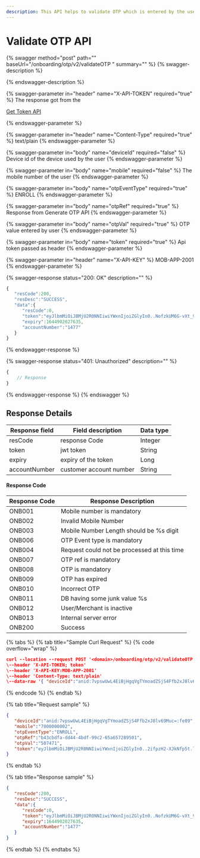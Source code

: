 ```yaml
---
description: This API helps to validate OTP which is entered by the user
---
```


# Validate OTP API

{% swagger method="post" path="" baseUrl="<domain>/onboarding/otp/v2/validateOTP " summary="" %}
{% swagger-description %}

{% endswagger-description %}

{% swagger-parameter in="header" name="X-API-TOKEN" required="true" %}
The response got from the 

[Get Token API](../../../../version-1/customer-on-boarding/common-apis/get-app-token-api.md)


{% endswagger-parameter %}

{% swagger-parameter in="header" name="Content-Type" required="true" %}
text/plain
{% endswagger-parameter %}

{% swagger-parameter in="body" name="deviceId" required="false" %}
Device id of the device used by the user
{% endswagger-parameter %}

{% swagger-parameter in="body" name="mobile" required="false" %}
The mobile number of the user
{% endswagger-parameter %}

{% swagger-parameter in="body" name="otpEventType" required="true" %}
ENROLL
{% endswagger-parameter %}

{% swagger-parameter in="body" name="otpRef" required="true" %}
Response from Generate OTP API
{% endswagger-parameter %}

{% swagger-parameter in="body" name="otpVal" required="true" %}
OTP value entered by user
{% endswagger-parameter %}

{% swagger-parameter in="body" name="token" required="true" %}
Api token passed as header
{% endswagger-parameter %}

{% swagger-parameter in="header" name="X-API-KEY" %}
MOB-APP-2001
{% endswagger-parameter %}

{% swagger-response status="200: OK" description="" %}
```javascript
{
   "resCode":200,
   "resDesc":"SUCCESS",
   "data":{
      "resCode":0,
      "token":"eyJlbmMiOiJBMjU2R0NNIiwiYWxnIjoiZGlyIn0..NofzkUM6G-vXt_9N.a3wk4f7Nl9kBN3i5mDYzoewars9eTAhVwJz6gJn6NqFHySAdVAGz1Q3-ctSupCHiHQ3JWC3F0d5Tq5w3jmJ5idfJfryOMKsDnfIjKW5dCyct_heTdLNFsjFOICOFGjV7ns3S3sORQEdDRZLATCQFOp85hLVtWzzFK4FTb9t5bF4zB-jdyKwMVPwQEEaZGbTN1uoCnXmEYBtwf4P1NYkj9mOYSrxGk_GHOIL3LPpYuDvQKSw_z_hlKpLjKFI8su9gkv833PU.Bq8aIaMvInvWbX6QPvqUFQ",
      "expiry":1644902027635,
      "accountNumber":"1477"
   }
}
```
{% endswagger-response %}

{% swagger-response status="401: Unauthorized" description="" %}
```javascript
{
    // Response
}
```
{% endswagger-response %}
{% endswagger %}

## Response Details

| Response field | Field description       | Data type |
| -------------- | ----------------------- | --------- |
| resCode        | response Code           | Integer   |
| token          | jwt token               | String    |
| expiry         | expiry of the token     | Long      |
| accountNumber  | customer account number | String    |

#### Response Code

| Response Code | Response Description                        |
| ------------- | ------------------------------------------- |
| ONB001        | Mobile number is mandatory                  |
| ONB002        | Invalid Mobile Number                       |
| ONB003        | Mobile Number Length should be %s digit     |
| ONB006        | OTP Event type is mandatory                 |
| ONB004        | Request could not be processed at this time |
| ONB007        | OTP ref is mandatory                        |
| ONB008        | OTP is mandatory                            |
| ONB009        | OTP has expired                             |
| ONB010        | Incorrect OTP                               |
| ONB011        | DB having some junk value %s                |
| ONB012        | User/Merchant is inactive                   |
| ONB013        | Internal server error                       |
| ONB200        | Success                                     |

{% tabs %}
{% tab title="Sample Curl Request" %}
{% code overflow="wrap" %}
```json
curl --location --request POST '<domain>/onboarding/otp/v2/validateOTP'
\--header 'X-API-TOKEN; token'
\--header 'X-API-KEY:MOB-APP-2001'
\--header 'Content-Type: text/plain'
\--data-raw '{ "deviceId":"anid:7vpswUwL4EiBjHgqVgTYmoadZSjS4Ffb2xJ8lv69Muc=:fe89", "mobile":"7000000002", "otpEventType":"ENROLL", "otpRef":"b43cbdfa-dd44-4bdf-99c2-65a657289501", "otpVal":"507471", "token":"eyJlbmMiOiJBMjU2R0NNIiwiYWxnIjoiZGlyIn0..2ifpzH2-XJkNfp5t.lSUr2CpIV3if17KO3HUgguz4glB487nQDwFlHmhjoeJiXYq4U27lLrCohE6EPqGABOJ9A48WssWTf6ZRv70j_67P03JZFHMYpsZt4warIkOmEXf7gnVA4ENmJA31MQtMIBv6pr918htrBTFCjA5NkWQoEPt5kQd8-PHbNqLkWiHT9O_FACP6pf5Fa91D18bayhnqZPFK2BRwlA.MRkctwoHEEjbURXXY3Cq_A" }'
```
{% endcode %}
{% endtab %}

{% tab title="Request sample" %}
```json
{
   "deviceId":"anid:7vpswUwL4EiBjHgqVgTYmoadZSjS4Ffb2xJ8lv69Muc=:fe89",
   "mobile":"7000000002",
   "otpEventType":"ENROLL",
   "otpRef":"b43cbdfa-dd44-4bdf-99c2-65a657289501",
   "otpVal":"507471",
   "token":"eyJlbmMiOiJBMjU2R0NNIiwiYWxnIjoiZGlyIn0..2ifpzH2-XJkNfp5t.lSUr2CpIV3if17KO3HUgguz4glB487nQDwFlHmhjoeJiXYq4U27lLrCohE6EPqGABOJ9A48WssWTf6ZRv70j_67P03JZFHMYpsZt4warIkOmEXf7gnVA4ENmJA31MQtMIBv6pr918htrBTFCjA5NkWQoEPt5kQd8-PHbNqLkWiHT9O_FACP6pf5Fa91D18bayhnqZPFK2BRwlA.MRkctwoHEEjbURXXY3Cq_A"
}
```
{% endtab %}

{% tab title="Response sample" %}
```json
{
   "resCode":200,
   "resDesc":"SUCCESS",
   "data":{
      "resCode":0,
      "token":"eyJlbmMiOiJBMjU2R0NNIiwiYWxnIjoiZGlyIn0..NofzkUM6G-vXt_9N.a3wk4f7Nl9kBN3i5mDYzoewars9eTAhVwJz6gJn6NqFHySAdVAGz1Q3-ctSupCHiHQ3JWC3F0d5Tq5w3jmJ5idfJfryOMKsDnfIjKW5dCyct_heTdLNFsjFOICOFGjV7ns3S3sORQEdDRZLATCQFOp85hLVtWzzFK4FTb9t5bF4zB-jdyKwMVPwQEEaZGbTN1uoCnXmEYBtwf4P1NYkj9mOYSrxGk_GHOIL3LPpYuDvQKSw_z_hlKpLjKFI8su9gkv833PU.Bq8aIaMvInvWbX6QPvqUFQ",
      "expiry":1644902027635,
      "accountNumber":"1477"
   }
}
```
{% endtab %}
{% endtabs %}
